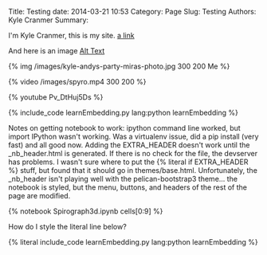 Title: Testing
date: 2014-03-21 10:53
Category: Page
Slug: Testing
Authors: Kyle Cranmer
Summary: 

I'm Kyle Cranmer, this is my site. [a link]({filename}../HelloWorld.md)

And here is an image [Alt Text]({filename}../images/kyle-andys-party-miras-photo.jpg)

{% img /images/kyle-andys-party-miras-photo.jpg 300 200 Me %}

{% video /images/spyro.mp4 300 200 %}


{% youtube Pv_DtHuj5Ds %}

{% include_code learnEmbedding.py lang:python learnEmbedding %}

Notes on getting notebook to work:
ipython command line worked, but import IPython wasn't working. Was a virtualenv issue, did a pip install (very fast) and all good now. Adding the EXTRA_HEADER doesn't work until the _nb_header.html is generated. If there is no check for the file, the devserver has problems. I wasn't sure where to put the 
{% literal if EXTRA_HEADER %} stuff, but found that it should go in themes/base.html. Unfortunately, the _nb_header isn't playing well with the pelican-bootstrap3 theme... the notebook is styled, but the menu, buttons, and headers of the rest of the page are modified.

 
{% notebook Spirograph3d.ipynb cells[0:9] %}

How do I style the literal line below?

{% literal include_code learnEmbedding.py lang:python learnEmbedding %}

<!--

test notebook

-->